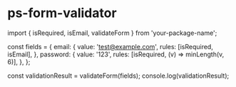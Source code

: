 # ps-form-validator
import { isRequired, isEmail, validateForm } from 'your-package-name';

const fields = {
  email: {
    value: 'test@example.com',
    rules: [isRequired, isEmail],
  },
  password: {
    value: '123',
    rules: [isRequired, (v) => minLength(v, 6)],
  },
};

const validationResult = validateForm(fields);
console.log(validationResult);
